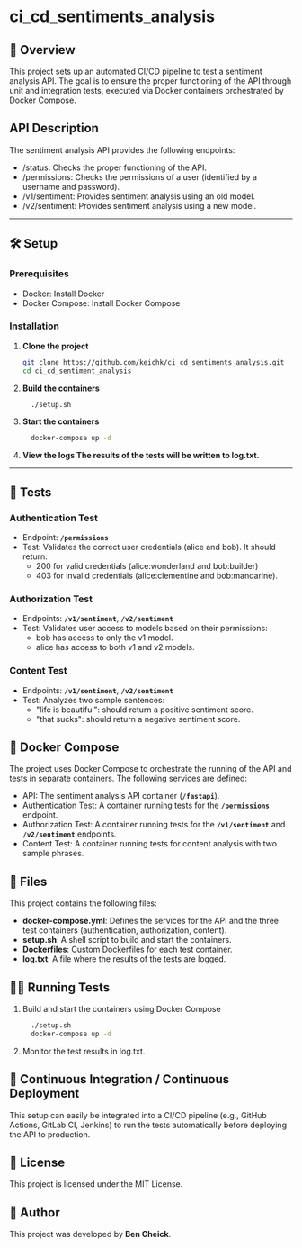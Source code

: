 # ci_cd_sentiments_analysis

## 📖 Overview
This project sets up an automated CI/CD pipeline to test a sentiment analysis API. The goal is to ensure the proper functioning of the API through unit and integration tests, executed via Docker containers orchestrated by Docker Compose.

## API Description
The sentiment analysis API provides the following endpoints:

  - /status: Checks the proper functioning of the API.
  - /permissions: Checks the permissions of a user (identified by a username and password).
  - /v1/sentiment: Provides sentiment analysis using an old model.
  - /v2/sentiment: Provides sentiment analysis using a new model.

---

## 🛠️ Setup

### Prerequisites
- Docker: Install Docker
- Docker Compose: Install Docker Compose

### Installation
1. **Clone the project**
    ```bash
    git clone https://github.com/keichk/ci_cd_sentiments_analysis.git
    cd ci_cd_sentiment_analysis

3. **Build the containers**
    ```bash
      ./setup.sh
4. **Start the containers**
    ```bash
      docker-compose up -d
5. **View the logs The results of the tests will be written to log.txt.**
   
---

## 🧪 Tests

### Authentication Test
- Endpoint: **`/permissions`**
- Test: Validates the correct user credentials (alice and bob). It should return:
    - 200 for valid credentials (alice:wonderland and bob:builder)
    - 403 for invalid credentials (alice:clementine and bob:mandarine).

### Authorization Test
- Endpoints: **`/v1/sentiment`**, **`/v2/sentiment`**
- Test: Validates user access to models based on their permissions:
    - bob has access to only the v1 model.
    - alice has access to both v1 and v2 models.
  
### Content Test
-  Endpoints: **`/v1/sentiment`**, **`/v2/sentiment`**
- Test: Analyzes two sample sentences:
    - "life is beautiful": should return a positive sentiment score.
    -  "that sucks": should return a negative sentiment score.

## 🚀 Docker Compose
The project uses Docker Compose to orchestrate the running of the API and tests in separate containers. The following services are defined:

  - API: The sentiment analysis API container (**`/fastapi`**).
  - Authentication Test: A container running tests for the **`/permissions`** endpoint.
  - Authorization Test: A container running tests for the **`/v1/sentiment`** and **`/v2/sentiment`** endpoints.
  - Content Test: A container running tests for content analysis with two sample phrases.

## 📄 Files
This project contains the following files:

 - **docker-compose.yml**: Defines the services for the API and the three test containers (authentication, authorization, content).
 - **setup.sh**: A shell script to build and start the containers.
 - **Dockerfiles**: Custom Dockerfiles for each test container.
 - **log.txt**: A file where the results of the tests are logged.

## 👨‍💻 Running Tests

1. Build and start the containers using Docker Compose
    ```bash
      ./setup.sh
      docker-compose up -d

2. Monitor the test results in log.txt.

## 🤖 Continuous Integration / Continuous Deployment
This setup can easily be integrated into a CI/CD pipeline (e.g., GitHub Actions, GitLab CI, Jenkins) to run the tests automatically before deploying the API to production.

## 📜 License
This project is licensed under the MIT License.

## 👤 Author
This project was developed by **Ben Cheick**.
